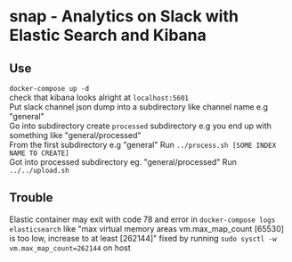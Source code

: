 # snap - Analytics on Slack with Elastic Search and Kibana

## Use

`docker-compose up -d`  
check that kibana looks alright at `localhost:5601`  
Put slack channel json dump into a subdirectory like channel name e.g "general"  
Go into subdirectory create `processed` subdirectory e.g you end up with something like "general/processed"  
From the first subdirectory e.g "general" Run `../process.sh [SOME INDEX NAME TO CREATE]`  
Got into processed subdirectory eg. "general/processed" Run `../../upload.sh`  

## Trouble

Elastic container may exit with code 78 and error in `docker-compose logs elasticsearch` like "max virtual memory areas vm.max_map_count [65530] is too low, increase to at least [262144]"
fixed by running `sudo sysctl -w vm.max_map_count=262144` on host
